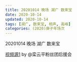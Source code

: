 ```yaml
---
title: 20201014 晚场 湖广 数来宝 
date: 2020-10-14
updated: 2020-10-14
tags: [湖广, 数来宝, 相声, 高峰]
categories: (2020)庚子年场次
---
```


20201014 晚场 湖广 数来宝 



[视频源1](https://weibo.com/6574451359/JpcUiFw7h) by @栾云平粉丝团后援会

